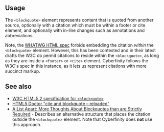 ## Usage

The `<blockquote>` element represents content that is quoted from another source, optionally with a citation which must be within a footer or cite element, and optionally with in-line changes such as annotations and abbreviations.

Note, the [WHATWG HTML spec](https://html.spec.whatwg.org/multipage/grouping-content.html#the-blockquote-element) forbids embedding the citation _within_ the `<blockquote>` element. However, this has been contested and in their latest drafts the W3C do permit citations to reside within the `<blockquote>`, as long as they are inside a `<footer>` or `<cite>` element. Cyberfinity follows the W3C's spec in this instance, as it lets us represent citations with more succinct markup.


## See also

* [W3C HTML5.2 specification for `<blockquote>`](https://w3c.github.io/html/grouping-content.html#the-blockquote-element)
* [HTML5 Doctor "cite and blockquote – reloaded"](http://html5doctor.com/cite-and-blockquote-reloaded/)
* [A List Apart: More Thoughts About Blockquotes than are Strictly Required](https://alistapart.com/blog/post/more-thoughts-about-blockquotes-than-are-strictly-required) - Describes an alternative structure that places the citation outside the `<blockquote>` element. Note that Cyberfinity does **not** use this approach.
